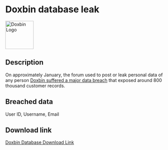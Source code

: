 # Doxbin database leak

<img src="https://archive.org/services/img/doxbin-muisc/full/pct:500/0/default.jpg" alt="Doxbin Logo" width="88" height="88">

## Description

On approximately January, the forum used to post or leak personal data of any person <a href="https://cyberindemnity.org/2025/01/the-doxbin-data-breach-understanding-the-impact-of-435784-compromised-accounts/" target="_blank" rel="noopener">Doxbin suffered a major data breach</a> that exposed around 800 thousand customer records.

## Breached data

User ID, Username, Email

## Download link

[Doxbin Database Download Link](https://files.vc/d/dl?hash=e6bf6402cda7148ccb69318a13893482)
